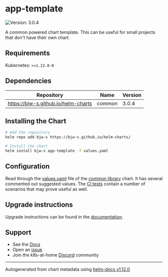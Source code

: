 # app-template

![Version: 3.0.4](https://img.shields.io/badge/Version-3.0.4-informational?style=flat-square)

A common powered chart template. This can be useful for small projects that don't have their own chart.

## Requirements

Kubernetes: `>=1.22.0-0`

## Dependencies

| Repository | Name | Version |
|------------|------|---------|
| https://bjw-s.github.io/helm-charts | common | 3.0.4 |

## Installing the Chart

```bash
# Add the repository
helm repo add bjw-s https://bjw-s.github.io/helm-charts/

# Install the chart
helm install bjw-s app-template -f values.yaml
```

## Configuration

Read through the [values.yaml](../../library/common/values.yaml) file of the [common library](../../library/common/) chart. It has several commented out suggested values.
The [CI tests](../../library/common-test/ci) contain a number of scenarios that may prove useful as well.

## Upgrade instructions

Upgrade instructions can be found in the [documentation](https://bjw-s.github.io/helm-charts/docs/app-template/#upgrade-instructions).

## Support

- See the [Docs](http://bjw-s.github.io/helm-charts/docs/)
- Open an [issue](https://github.com/bjw-s/helm-charts/issues/new/choose)
- Join the k8s-at-home [Discord](https://discord.gg/k8s-at-home) community

----------------------------------------------
Autogenerated from chart metadata using [helm-docs v1.12.0](https://github.com/norwoodj/helm-docs/releases/v1.12.0)

